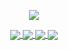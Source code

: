 <div align="center">
  <p>

  <a href="https://github.com/shenweichen">

  <img src="https://github-readme-stats.vercel.app/api?username=shenweichen&show_icons=true&theme=default&hide=contribs,issues" />

  </a>
  
  </p>


<a href="https://github.com/shenweichen/DeepCTR">
  <img align="center" src="https://github-readme-stats.vercel.app/api/pin/?username=shenweichen&repo=deepctr&cache_seconds=18000&theme=default_repocard" />
</a>

<a href="https://github.com/shenweichen/DeepCTR-Torch">
  <img align="center" src="https://github-readme-stats.vercel.app/api/pin/?username=shenweichen&repo=deepctr-torch&cache_seconds=18000&theme=default_repocard" />
</a>

<a href="https://github.com/shenweichen/DeepMatch">
  <img align="center" src="https://github-readme-stats.vercel.app/api/pin/?username=shenweichen&repo=deepmatch&cache_seconds=18000&theme=default_repocard" />
</a>

<a href="https://github.com/shenweichen/GraphEmbedding">
  <img align="center" src="https://github-readme-stats.vercel.app/api/pin/?username=shenweichen&repo=graphembedding&cache_seconds=18000&theme=default_repocard" />
</a>
 
</div>
